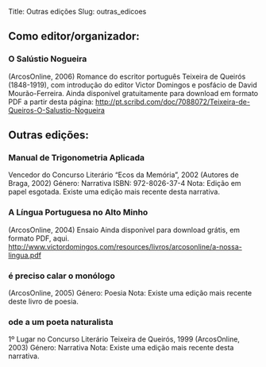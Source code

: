 Title: Outras edições
Slug: outras_edicoes


## Como editor/organizador:

### O Salústio Nogueira
(ArcosOnline, 2006)
Romance do escritor português Teixeira de Queirós (1848-1919), com introdução do editor Victor Domingos e posfácio de David Mourão-Ferreira.
Ainda disponível gratuitamente para download em formato PDF a partir desta página:
http://pt.scribd.com/doc/7088072/Teixeira-de-Queiros-O-Salustio-Nogueira



## Outras edições:

### Manual de Trigonometria Aplicada
Vencedor do Concurso Literário “Ecos da Memória”, 2002
(Autores de Braga, 2002)
Género: Narrativa
ISBN: 972-8026-37-4
Nota: Edição em papel esgotada. Existe uma edição mais recente desta narrativa.

### A Língua Portuguesa no Alto Minho
(ArcosOnline, 2004)
Ensaio
Ainda disponível para download grátis, em formato PDF, aqui. 
http://www.victordomingos.com/resources/livros/arcosonline/a-nossa-lingua.pdf

### é preciso calar o monólogo
(ArcosOnline, 2005)
Género: Poesia
Nota: Existe uma edição mais recente deste livro de poesia.

### ode a um poeta naturalista
1º Lugar no Concurso Literário Teixeira de Queirós, 1999
(ArcosOnline, 2003)
Género: Narrativa
Nota: Existe uma edição mais recente desta narrativa.
